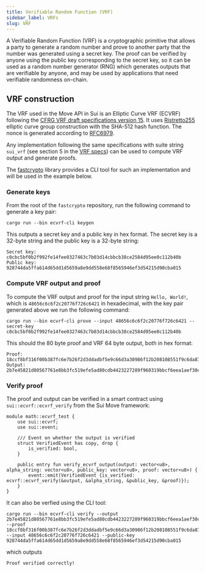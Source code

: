 ```yaml
---
title: Verifiable Random Function (VRF)
sidebar_label: VRFs
slug: VRF
---
```


A Verifiable Random Function (VRF) is a cryptographic primitive that allows a party to generate a random number and prove to another party that the number was generated using a secret key.
The proof can be verified by anyone using the public key corresponding to the secret key, so it can be used as a random number generator (RNG) which generates outputs that are verifiable by anyone, and may be used
by applications that need verifiable randomness on-chain.

## VRF construction

The VRF used in the Move API in Sui is an Elliptic Curve VRF (ECVRF) following the [CFRG VRF draft specifications version 15](https://datatracker.ietf.org/doc/draft-irtf-cfrg-vrf/15/). It uses [Ristretto255](https://ristretto.group) elliptic curve group construction with the SHA-512 hash function. The nonce is generated according to [RFC6979](https://www.rfc-editor.org/info/rfc6979).

Any implementation following the same specifications with suite string `sui_vrf` (see section 5 in the [VRF specs](https://datatracker.ietf.org/doc/draft-irtf-cfrg-vrf/15/)) can be used to compute VRF output and generate proofs.

The [fastcrypto](https://github.com/MystenLabs/fastcrypto) library provides a CLI tool for such an implementation and will be used in the example below.

### Generate keys

From the root of the `fastcrypto` repository, run the following command to generate a key pair:

```shell
cargo run --bin ecvrf-cli keygen
```

This outputs a secret key and a public key in hex format. The secret key is a 32-byte string and the public key is a 32-byte string:

```shell
Secret key: c0cbc5bf0b2f992fe14fee0327463c7b03d14cbbcb38ce2584d95ee0c112b40b
Public key: 928744da5ffa614d65dd1d5659a8e9dd558e68f8565946ef3d54215d90cba015
```

### Compute VRF output and proof

To compute the VRF output and proof for the input string `Hello, World!`, which is `48656c6c6f2c20776f726c6421` in hexadecimal, with the key pair generated above we run the following command:

```shell
cargo run --bin ecvrf-cli prove --input 48656c6c6f2c20776f726c6421 --secret-key c0cbc5bf0b2f992fe14fee0327463c7b03d14cbbcb38ce2584d95ee0c112b40b
```

This should the 80 byte proof and VRF 64 byte output, both in hex format:

```shell
Proof:  18ccf8bf316f00b387fc6e7b26f2d3ddadbf5e9c66d3a30986f12b208108551f9c6da87793a857d79261338a50430074b1dbc7f8f05e492149c51313381248b4229ebdda367146dbbbf95809c7fb330d
Output: 2b7e45821d80567761e8bb3fc519efe5ad80cdb4423227289f960319bbcf6eea1aef30c023617d73f589f98272b87563c6669f82b51dafbeb5b9cf3b17c73437
```

### Verify proof

The proof and output can be verified in a smart contract using `sui::ecvrf::ecvrf_verify` from the Sui Move framework:

```move
module math::ecvrf_test {
    use sui::ecvrf;
    use sui::event;

    /// Event on whether the output is verified
    struct VerifiedEvent has copy, drop {
        is_verified: bool,
    }

    public entry fun verify_ecvrf_output(output: vector<u8>, alpha_string: vector<u8>, public_key: vector<u8>, proof: vector<u8>) {
        event::emit(VerifiedEvent {is_verified: ecvrf::ecvrf_verify(&output, &alpha_string, &public_key, &proof)});
    }
}
```

It can also be verfied using the CLI tool:

```shell
cargo run --bin ecvrf-cli verify --output 2b7e45821d80567761e8bb3fc519efe5ad80cdb4423227289f960319bbcf6eea1aef30c023617d73f589f98272b87563c6669f82b51dafbeb5b9cf3b17c73437 --proof 18ccf8bf316f00b387fc6e7b26f2d3ddadbf5e9c66d3a30986f12b208108551f9c6da87793a857d79261338a50430074b1dbc7f8f05e492149c51313381248b4229ebdda367146dbbbf95809c7fb330d --input 48656c6c6f2c20776f726c6421 --public-key 928744da5ffa614d65dd1d5659a8e9dd558e68f8565946ef3d54215d90cba015
```

which outputs

```shell
Proof verified correctly!
```

